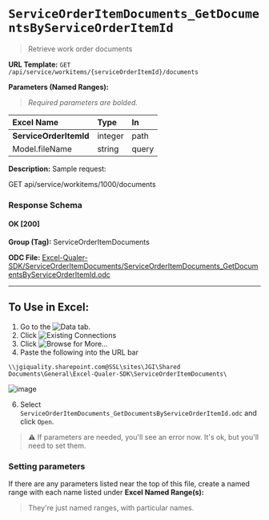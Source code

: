 # `ServiceOrderItemDocuments_GetDocumentsByServiceOrderItemId`
> Retrieve work order documents
    
**URL Template:**
`GET /api/service/workitems/{serviceOrderItemId}/documents`

**Parameters (Named Ranges):**

> *Required parameters are bolded.*

| Excel Name             | Type    | In    |
|:-----------------------|:--------|:------|
| **ServiceOrderItemId** | integer | path  |
| Model.fileName         | string  | query |

**Description:**
Sample request:
            
GET api/service/workitems/1000/documents

### Response Schema

#### OK [200]



**Group (Tag):**
ServiceOrderItemDocuments

**ODC File:**
[Excel-Qualer-SDK/ServiceOrderItemDocuments/ServiceOrderItemDocuments_GetDocumentsByServiceOrderItemId.odc](https://github.com/Johnson-Gage-Inspection-Inc/qualer-sdk-odc/blob/main/Excel-Qualer-SDK/ServiceOrderItemDocuments/ServiceOrderItemDocuments_GetDocumentsByServiceOrderItemId.odc)

---

To Use in Excel:
---

1. Go to the ![`Data`](https://github.com/user-attachments/assets/da437a70-57b3-4c5b-bb01-4910ece19ed1)
 tab.
3. Click ![Existing Connections](https://github.com/user-attachments/assets/a2f1ed67-b2e0-4c23-ac90-68c870e60289)
4. Click ![`Browse for More...`](https://github.com/user-attachments/assets/8e698494-6865-41e7-b6fa-043aea81809a)
5. Paste the following into the URL bar
```
\\jgiquality.sharepoint.com@SSL\sites\JGI\Shared Documents\General\Excel-Qualer-SDK\ServiceOrderItemDocuments\
```

![image](https://github.com/user-attachments/assets/1e1a8d87-0377-446d-aaf5-d78562991db3)

6. Select `ServiceOrderItemDocuments_GetDocumentsByServiceOrderItemId.odc` and click `Open`.

> ⚠️ If parameters are needed, you'll see an error now. It's ok, but you'll need to set them.

### Setting parameters
If there are any parameters listed near the top of this file, create a named range with each name listed under **Excel Named Range(s):**
> They're just named ranges, with particular names.
